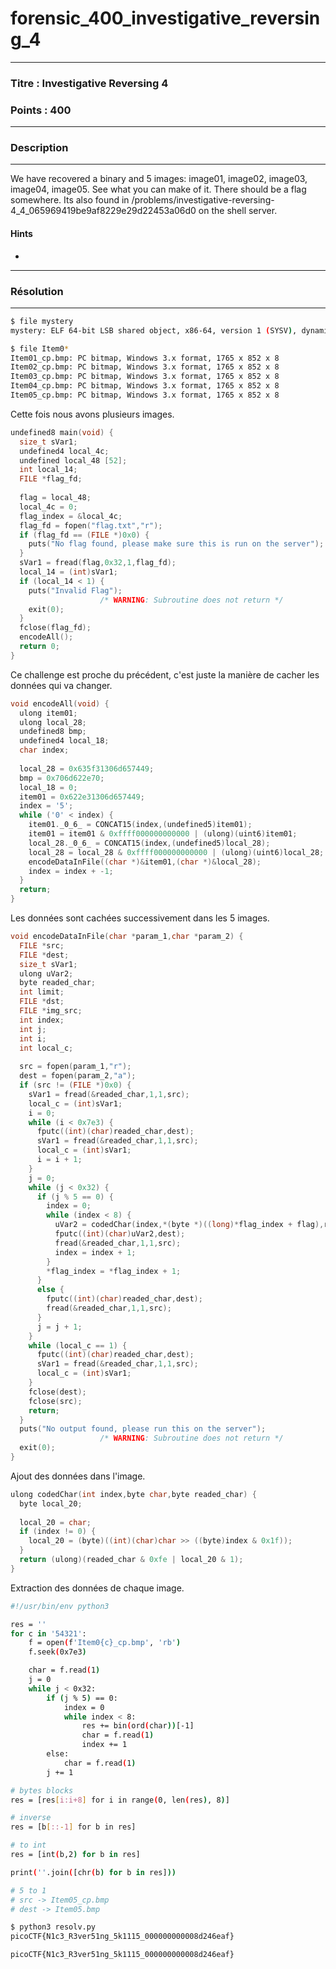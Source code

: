 # forensic_400_investigative_reversing_4

------

### Titre : Investigative Reversing 4

### Points : 400

------

### Description

------

We have recovered a binary and 5 images: image01, image02, image03, image04, image05. See what you can make of it. There should be a flag somewhere. Its also found in /problems/investigative-reversing-4_4_065969419be9af8229e29d22453a06d0 on the shell server.

#### Hints

* 

------

### Résolution

---

```bash
$ file mystery 
mystery: ELF 64-bit LSB shared object, x86-64, version 1 (SYSV), dynamically linked, interpreter /lib64/l, for GNU/Linux 3.2.0, BuildID[sha1]=b671dc4e37510bec651d650ed78ea135f8cdf702, not stripped

$ file Item0*
Item01_cp.bmp: PC bitmap, Windows 3.x format, 1765 x 852 x 8
Item02_cp.bmp: PC bitmap, Windows 3.x format, 1765 x 852 x 8
Item03_cp.bmp: PC bitmap, Windows 3.x format, 1765 x 852 x 8
Item04_cp.bmp: PC bitmap, Windows 3.x format, 1765 x 852 x 8
Item05_cp.bmp: PC bitmap, Windows 3.x format, 1765 x 852 x 8
```

Cette fois nous avons plusieurs images.

```c
undefined8 main(void) {
  size_t sVar1;
  undefined4 local_4c;
  undefined local_48 [52];
  int local_14;
  FILE *flag_fd;
  
  flag = local_48;
  local_4c = 0;
  flag_index = &local_4c;
  flag_fd = fopen("flag.txt","r");
  if (flag_fd == (FILE *)0x0) {
    puts("No flag found, please make sure this is run on the server");
  }
  sVar1 = fread(flag,0x32,1,flag_fd);
  local_14 = (int)sVar1;
  if (local_14 < 1) {
    puts("Invalid Flag");
                    /* WARNING: Subroutine does not return */
    exit(0);
  }
  fclose(flag_fd);
  encodeAll();
  return 0;
}
```

Ce challenge est proche du précédent, c'est juste la manière de cacher les données qui va changer.

```c
void encodeAll(void) {
  ulong item01;
  ulong local_28;
  undefined8 bmp;
  undefined4 local_18;
  char index;
  
  local_28 = 0x635f31306d657449;
  bmp = 0x706d622e70;
  local_18 = 0;
  item01 = 0x622e31306d657449;
  index = '5';
  while ('0' < index) {
    item01._0_6_ = CONCAT15(index,(undefined5)item01);
    item01 = item01 & 0xffff000000000000 | (ulong)(uint6)item01;
    local_28._0_6_ = CONCAT15(index,(undefined5)local_28);
    local_28 = local_28 & 0xffff000000000000 | (ulong)(uint6)local_28;
    encodeDataInFile((char *)&item01,(char *)&local_28);
    index = index + -1;
  }
  return;
}
```

Les données sont cachées successivement dans les 5 images.

```c
void encodeDataInFile(char *param_1,char *param_2) {
  FILE *src;
  FILE *dest;
  size_t sVar1;
  ulong uVar2;
  byte readed_char;
  int limit;
  FILE *dst;
  FILE *img_src;
  int index;
  int j;
  int i;
  int local_c;
  
  src = fopen(param_1,"r");
  dest = fopen(param_2,"a");
  if (src != (FILE *)0x0) {
    sVar1 = fread(&readed_char,1,1,src);
    local_c = (int)sVar1;
    i = 0;
    while (i < 0x7e3) {
      fputc((int)(char)readed_char,dest);
      sVar1 = fread(&readed_char,1,1,src);
      local_c = (int)sVar1;
      i = i + 1;
    }
    j = 0;
    while (j < 0x32) {
      if (j % 5 == 0) {
        index = 0;
        while (index < 8) {
          uVar2 = codedChar(index,*(byte *)((long)*flag_index + flag),readed_char);
          fputc((int)(char)uVar2,dest);
          fread(&readed_char,1,1,src);
          index = index + 1;
        }
        *flag_index = *flag_index + 1;
      }
      else {
        fputc((int)(char)readed_char,dest);
        fread(&readed_char,1,1,src);
      }
      j = j + 1;
    }
    while (local_c == 1) {
      fputc((int)(char)readed_char,dest);
      sVar1 = fread(&readed_char,1,1,src);
      local_c = (int)sVar1;
    }
    fclose(dest);
    fclose(src);
    return;
  }
  puts("No output found, please run this on the server");
                    /* WARNING: Subroutine does not return */
  exit(0);
}
```

Ajout des données dans l'image.

```c
ulong codedChar(int index,byte char,byte readed_char) {
  byte local_20;
  
  local_20 = char;
  if (index != 0) {
    local_20 = (byte)((int)(char)char >> ((byte)index & 0x1f));
  }
  return (ulong)(readed_char & 0xfe | local_20 & 1);
}
```

Extraction des données de chaque image.

```bash
#!/usr/bin/env python3

res = ''
for c in '54321':
    f = open(f'Item0{c}_cp.bmp', 'rb')
    f.seek(0x7e3)

    char = f.read(1)
    j = 0
    while j < 0x32:
        if (j % 5) == 0:
            index = 0
            while index < 8:
                res += bin(ord(char))[-1]
                char = f.read(1)
                index += 1
        else:
            char = f.read(1)
        j += 1

# bytes blocks
res = [res[i:i+8] for i in range(0, len(res), 8)]

# inverse
res = [b[::-1] for b in res]

# to int
res = [int(b,2) for b in res]

print(''.join([chr(b) for b in res]))

# 5 to 1
# src -> Item05_cp.bmp
# dest -> Item05.bmp
```

```bash
$ python3 resolv.py 
picoCTF{N1c3_R3ver51ng_5k1115_000000000008d246eaf}
```

`picoCTF{N1c3_R3ver51ng_5k1115_000000000008d246eaf}`